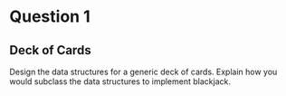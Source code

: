 # Question 1
## Deck of Cards
Design the data structures for a generic deck of cards. Explain how you would subclass the data structures to implement blackjack.

